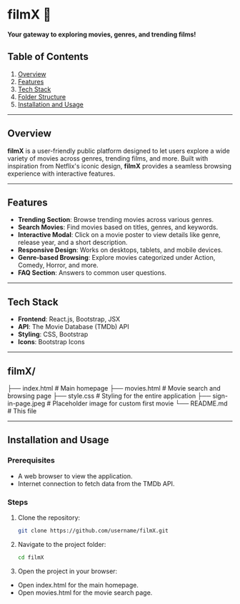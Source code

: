 # filmX 🎥

**Your gateway to exploring movies, genres, and trending films!**

## Table of Contents

1. [Overview](#overview)
2. [Features](#features)
3. [Tech Stack](#tech-stack)
4. [Folder Structure](#folder-structure)
5. [Installation and Usage](#installation-and-usage)

---

## Overview

**filmX** is a user-friendly public platform designed to let users explore a wide variety of movies across genres, trending films, and more. Built with inspiration from Netflix's iconic design, **filmX** provides a seamless browsing experience with interactive features.

---

## Features

- **Trending Section**: Browse trending movies across various genres.
- **Search Movies**: Find movies based on titles, genres, and keywords.
- **Interactive Modal**: Click on a movie poster to view details like genre, release year, and a short description.
- **Responsive Design**: Works on desktops, tablets, and mobile devices.
- **Genre-based Browsing**: Explore movies categorized under Action, Comedy, Horror, and more.
- **FAQ Section**: Answers to common user questions.

---

## Tech Stack

- **Frontend**: React.js, Bootstrap, JSX
- **API**: The Movie Database (TMDb) API
- **Styling**: CSS, Bootstrap
- **Icons**: Bootstrap Icons

---

## filmX/

├── index.html # Main homepage
├── movies.html # Movie search and browsing page
├── style.css # Styling for the entire application
├── sign-in-page.jpeg # Placeholder image for custom first movie
└── README.md # This file

---

## Installation and Usage

### Prerequisites

- A web browser to view the application.
- Internet connection to fetch data from the TMDb API.

### Steps

1. Clone the repository:
   ```bash
   git clone https://github.com/username/filmX.git
   ```
2. Navigate to the project folder:
   ```bash
   cd filmX
   ```
3. Open the project in your browser:

- Open index.html for the main homepage.
- Open movies.html for the movie search page.
